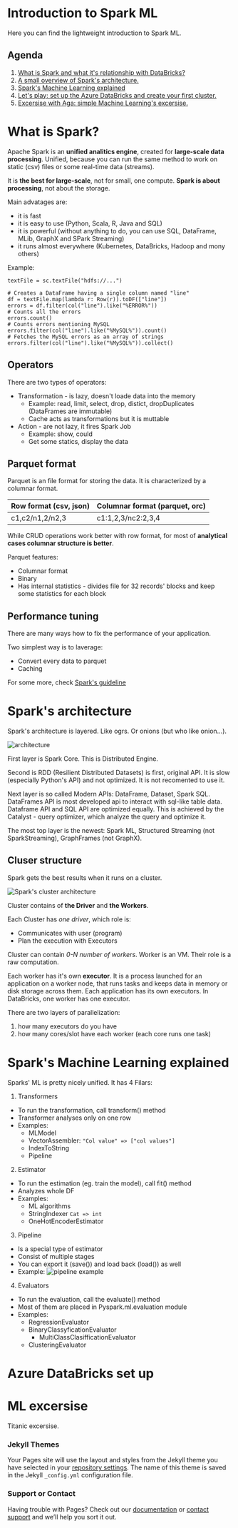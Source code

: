 # Introduction to Spark ML

Here you can find the lightweight introduction to Spark ML.

## Agenda

1. [What is Spark and what it's relationship with DataBricks?](#what-is-spark)
2. [A small overview of Spark's architecture.](#sparks-architecture)
3. [Spark's Machine Learning explained](#sparks-machine-learning-explained)
4. [Let's play: set up the Azure DataBricks and create your first cluster.](#azure-databricks-set-up)
5. [Excersise with Aga: simple Machine Learning's excersise.](#ml-excersise)

# What is Spark?

Apache Spark is an **unified analitics engine**, created for **large-scale data processing**. Unified, because you can run the same method to work on static (csv) files or some real-time data (streams). 

It is **the best for large-scale**, not for small, one compute. **Spark is about processing**, not about the storage.

Main advatages are:
- it is fast
- it is easy to use (Python, Scala, R, Java and SQL)
- it is powerful (without anything to do, you can use SQL, DataFrame, MLib, GraphX and SPark Streaming)
- it runs almost everywhere (Kubernetes, DataBricks, Hadoop and mony others)

Example:
```
textFile = sc.textFile("hdfs://...")

# Creates a DataFrame having a single column named "line"
df = textFile.map(lambda r: Row(r)).toDF(["line"])
errors = df.filter(col("line").like("%ERROR%"))
# Counts all the errors
errors.count()
# Counts errors mentioning MySQL
errors.filter(col("line").like("%MySQL%")).count()
# Fetches the MySQL errors as an array of strings
errors.filter(col("line").like("%MySQL%")).collect()
```

## Operators

There are two types of operators:
- Transformation - is lazy, doesn't loade data into the memory 
  - Example: read, limit, select, drop, distict, dropDuplicates (DataFrames are immutable)
  - Cache acts as transformations but it is muttable
- Action - are not lazy, it fires Spark Job
  - Example: show, could
  - Get some statics, display the data

## Parquet format

Parquet is an file format for storing the data. It is characterized by a columnar format. 

| Row format (csv, json) | Columnar format (parquet, orc) |
|-|-|
| c1,c2/n1,2/n2,3 | c1:1,2,3/nc2:2,3,4 |

While CRUD operations work better with row format, for most of **analytical cases columnar structure is better**.

Parquet features:
- Columnar format
- Binary
- Has internal statistics - divides file for 32 records' blocks and keep some statistics for each block

## Performance tuning

There are many ways how to fix the performance of your application.

Two simplest way is to laverage:
- Convert every data to parquet
- Caching 

For some more, check [Spark's guideline](https://spark.apache.org/docs/latest/tuning.html)

# Spark's architecture

Spark's architecture is layered. Like ogrs. Or onions (but who like onion...).

![architecture](https://github.com/akisiel1/introSparkML/blob/master/images/architecture.png)

First layer is Spark Core. This is Distributed Engine.

Second is RDD (Resilient Distributed Datasets) is first, original API. It is slow (especially Python's API) and not optimized. It is not recomented to use it.

Next layer is so called Modern APIs: DataFrame, Dataset, Spark SQL. DataFrames API is most developed api to interact with sql-like table data. Dataframe API and SQL API are optimized equally. This is achieved by the Catalyst - query optimizer, which analyze the query and optimize it.  

The most top layer is the newest: Spark ML, Structured Streaming (not SparkStreaming), GraphFrames (not GraphX). 

## Cluser structure

Spark gets the best results when it runs on a cluster. 

![Spark's cluster architecture](https://github.com/akisiel1/introSparkML/blob/master/images/hdi-spark-architecture.png)

Cluster contains of **the Driver** and **the Workers**.

Each Cluster has _one driver_, which role is:
- Communicates with user (program)
- Plan the execution with Executors

Cluster can contain _0-N number of workers_. 
Worker is an VM.
Their role is a raw computation.

Each worker has it's own **executor**. 
It is a process launched for an application on a worker node, that runs tasks and keeps data in memory or disk storage across them. 
Each application has its own executors.
In DataBricks, one worker has one executor. 

There are two layers of parallelization:
1) how many executors do you have 
2) how many cores/slot have each worker (each core runs one task)


# Spark's Machine Learning explained

Sparks' ML is pretty nicely unified. It has 4 Filars:

1. Transformers
  - To run the transformation, call transform() method
  - Transformer analyses only on one row
  - Examples:
     - MLModel
     - VectorAssembler: `"Col value" => ["col values"]`
     - IndexToString
     - Pipeline

2. Estimator
  - To run the estimation (eg. train the model), call fit() method
  - Analyzes whole DF
  - Examples:
     - ML algorithms
     - StringIndexer `Cat => int`
     - OneHotEncoderEstimator
		
3. Pipeline
  - Is a special type of estimator
  - Consist of multiple stages
  - You can export it (save()) and load back (load()) as well
  - Example: ![pipeline example](https://github.com/akisiel1/introSparkML/blob/master/images/pipeline_example.png)
	
4.  Evaluators  
  - To run the evaluation, call the evaluate() method
  - Most of them are placed in Pyspark.ml.evaluation module
  - Examples:
     - RegressionEvaluator
     - BinaryClassyficationEvaluator
		 - MultiClassClasifficationEvaluator
     - ClusteringEvaluator

# Azure DataBricks set up



# ML excersise

Titanic excersise.

### Jekyll Themes

Your Pages site will use the layout and styles from the Jekyll theme you have selected in your [repository settings](https://github.com/akisiel1/introSparkML/settings). The name of this theme is saved in the Jekyll `_config.yml` configuration file.

### Support or Contact

Having trouble with Pages? Check out our [documentation](https://help.github.com/categories/github-pages-basics/) or [contact support](https://github.com/contact) and we’ll help you sort it out.
